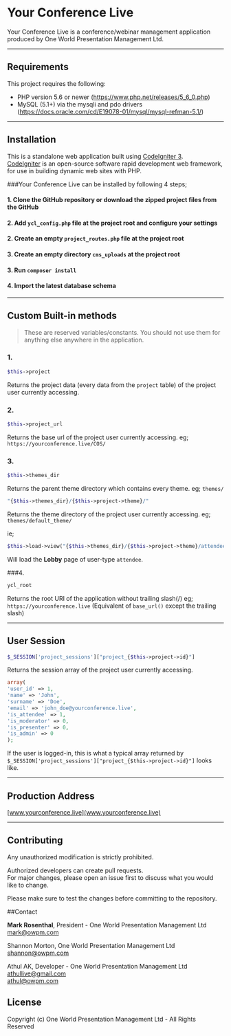 # Your Conference Live

Your Conference Live is a conference/webinar management application produced by One World Presentation Management Ltd.

---

## Requirements

This project requires the following:

 * PHP version 5.6 or newer (https://www.php.net/releases/5_6_0.php)
 * MySQL (5.1+) via the mysqli and pdo drivers (https://docs.oracle.com/cd/E19078-01/mysql/mysql-refman-5.1/)
---

## Installation

This is a standalone web application built using [CodeIgniter 3](https://codeigniter.com).  
[CodeIgniter](https://codeigniter.com) is an open-source software rapid development web framework, for use in building dynamic web sites with PHP.


###Your Conference Live can be installed by following 4 steps;

#### 1. Clone the GitHub repository or download the zipped project files from the GitHub

#### 2. Add `ycl_config.php` file at the project root and configure your settings

#### 2. Create an empty `project_routes.php` file at the project root

#### 3. Create an empty directory `cms_uploads` at the project root

#### 3. Run `composer install`

#### 4. Import the latest database schema

---

## Custom Built-in methods
>These are reserved variables/constants. You should not use them for anything else anywhere in the application.

### 1. 
```php 
$this->project 
```
Returns the project data (every data from the `project` table) of the project user currently accessing.

### 2.
```php 
$this->project_url
```
Returns the base url of the project user currently accessing. eg; `https://yourconference.live/COS/`

### 3. 
```php 
$this->themes_dir
```
Returns the parent theme directory which contains every theme. eg; `themes/`

```php 
"{$this->themes_dir}/{$this->project->theme}/"
```
Returns the theme directory of the project user currently accessing. eg; `themes/default_theme/`

ie; 
```php
$this->load->view("{$this->themes_dir}/{$this->project->theme}/attendee/lobby");
```
Will load the **Lobby** page of user-type `attendee`.

###4.
```php 
ycl_root
```
Returns the root URI of the application without trailing slash(/) eg; `https://yourconference.live`
(Equivalent of `base_url()` except the trailing slash)

---

## User Session

```php 
$_SESSION['project_sessions']["project_{$this->project->id}"]
```
Returns the session array of the project user currently accessing.

```php 
array(
'user_id' => 1,
'name' => 'John',
'surname' => 'Doe',
'email' => 'john_doe@yourconference.live',
'is_attendee' => 1,
'is_moderator' => 0,
'is_presenter' => 0,
'is_admin' => 0
);
```
If the user is logged-in, this is what a typical array returned by `$_SESSION['project_sessions']["project_{$this->project->id}"]` looks like.

---

## Production Address
[www.yourconference.live](www.yourconference.live)

---

## Contributing
Any unauthorized modification is strictly prohibited. 
 
Authorized developers can create pull requests.  
For major changes, please open an issue first to discuss what you would like to change.

Please make sure to test the changes before committing to the repository.

##Contact

**Mark Rosenthal**, President - One World Presentation Management Ltd  
[mark@owpm.com](mailto:mark@owpm.com)

Shannon Morton, One World Presentation Management Ltd  
[shannon@owpm.com](shannon@owpm.com)

Athul AK, Developer - One World Presentation Management Ltd  
[athullive@gmail.com](athullive@gmail.com)  
[athul@owpm.com](athul@owpm.com)


## License
Copyright (c) One World Presentation Management Ltd - All Rights Reserved
